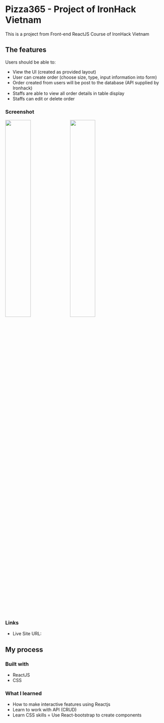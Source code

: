 # Pizza365 - Project of IronHack Vietnam

This is a project from Front-end ReactJS Course of IronHack Vietnam

## The features

Users should be able to:
  
  - View the UI (created as provided layout) 
  - User can create order (choose size, type, input information into form)
  - Order created from users will be post to the database (API supplied by Ironhack)
  - Staffs are able to view all order details in table display
  - Staffs can edit or delete order

### Screenshot
<img src="https://user-images.githubusercontent.com/126160990/222911788-b789a1ab-d667-4a8a-89e6-a496bda5fa85.png" width="40%">
<img src="https://user-images.githubusercontent.com/126160990/222912005-d707c957-2f86-4a1e-b6c0-f39c6791dc3c.png" width="40%">

### Links

- Live Site URL: 

## My process
### Built with

- ReactJS
- CSS

### What I learned

- How to make interactive features using Reactjs
- Learn to work with API (CRUD)
- Learn CSS skills
= Use React-bootstrap to create components
